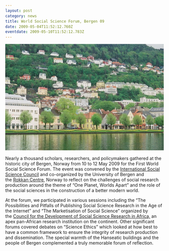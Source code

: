 ```yaml
---
layout: post
category: news
title: World Social Science Forum, Bergen 09
date: 2009-05-04T11:52:12.760Z
eventdate: 2009-05-10T11:52:12.783Z
---
```

![World Social Science Forum, Bergen 09](../uploads/Bergen.JPG "World Social Science Forum, Bergen 09")

Nearly a thousand scholars, researchers, and policymakers gathered at the historic city of Bergen, Norway from 10 to 12 May 2009 for the First World Social Science Forum. The event was convened by the [International Social Science Council](http://www.unesco.org/ngo/issc/ "ISSC") and co-organized by the University of Bergen and the [Rokkan Centre,](http://www.rokkan.uib.no/wssf/index.xpl "WSSF") Norway to reflect on the challenges of social research production around the theme of “One Planet, Worlds Apart” and the role of the social sciences in the construction of a better modern world.

At the forum, we participated in various sessions including the “The Possibilities and Pitfalls of Publishing Social Science Research in the Age of the Internet” and “The Marketisation of Social Science” organized by the [Council for the Development of Social Science Research in Africa,](http://www.codesria.org/ "CODESRIA") an apex pan-African research institution on the continent. Other significant forums covered debates on “Science Ethics” which looked at how best to have a common framework to ensure the integrity of research production and dissemination. The special warmth of the Hanseatic buildings and the people of Bergen complemented a truly memorable forum of reflection.